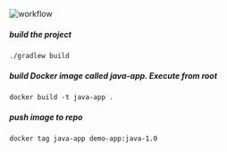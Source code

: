 ![workflow](https://github.com/rumeysakdogan/my-gha-project/actions/workflows/ci.yml/badge.svg)

##### build the project

    ./gradlew build

##### build Docker image called java-app. Execute from root

    docker build -t java-app .
    
##### push image to repo 

    docker tag java-app demo-app:java-1.0
    
